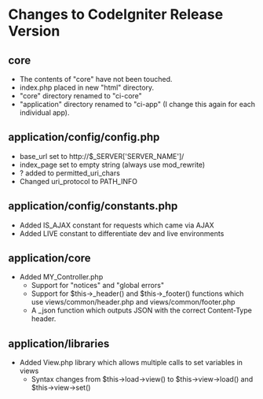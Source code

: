 Changes to CodeIgniter Release Version
======================================

core
----

* The contents of "core" have not been touched.
* index.php placed in new "html" directory.
* "core" directory renamed to "ci-core"
* "application" directory renamed to "ci-app" (I change this again for each individual app).


application/config/config.php
-----------------------------

* base_url set to http://$_SERVER['SERVER_NAME']/
* index_page set to empty string (always use mod_rewrite)
* ? added to permitted_uri_chars
* Changed uri_protocol to PATH_INFO


application/config/constants.php
--------------------------------

* Added IS_AJAX constant for requests which came via AJAX
* Added LIVE constant to differentiate dev and live environments


application/core
----------------

* Added MY_Controller.php
	* Support for "notices" and "global errors"
	* Support for $this->\_header() and $this->\_footer() functions which use views/common/header.php and views/common/footer.php
	* A _json function which outputs JSON with the correct Content-Type header.
	
	
application/libraries
---------------------

* Added View.php library which allows multiple calls to set variables in views
	* Syntax changes from $this->load->view() to $this->view->load() and $this->view->set()